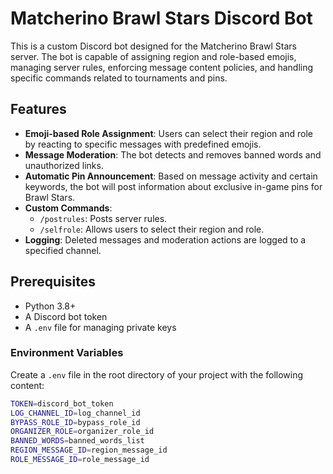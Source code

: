 # Matcherino Brawl Stars Discord Bot

This is a custom Discord bot designed for the Matcherino Brawl Stars server. The bot is capable of assigning region and role-based emojis, managing server rules, enforcing message content policies, and handling specific commands related to tournaments and pins.

## Features

- **Emoji-based Role Assignment**: Users can select their region and role by reacting to specific messages with predefined emojis.
- **Message Moderation**: The bot detects and removes banned words and unauthorized links.
- **Automatic Pin Announcement**: Based on message activity and certain keywords, the bot will post information about exclusive in-game pins for Brawl Stars.
- **Custom Commands**:
  - `/postrules`: Posts server rules.
  - `/selfrole`: Allows users to select their region and role.
- **Logging**: Deleted messages and moderation actions are logged to a specified channel.

## Prerequisites

- Python 3.8+
- A Discord bot token
- A `.env` file for managing private keys

### Environment Variables

Create a `.env` file in the root directory of your project with the following content:

```bash
TOKEN=discord_bot_token
LOG_CHANNEL_ID=log_channel_id
BYPASS_ROLE_ID=bypass_role_id
ORGANIZER_ROLE=organizer_role_id
BANNED_WORDS=banned_words_list
REGION_MESSAGE_ID=region_message_id
ROLE_MESSAGE_ID=role_message_id
